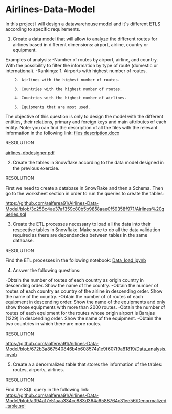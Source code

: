 # Airlines-Data-Model
In this project I will design a datawarehouse model and it´s different ETLS according to specific requirements.

1. Create a data model that will allow to analyze the different routes for airlines based in different dimensions: airport, airline, country or equipment.

Examples of analysis:
-Number of routes by airport, airline, and country. With the possibility to filter the information by type of route (domestic or international).
-Rankings:
        1. Airports with highest number of routes.
        
        2. Airlines with the highest number of routes.
        
        3. Countries with the highest number of routes.
        
        4. Countries with the highest number of airlines.
        
        5. Equipments that are most used.
        
The objective of this question is only to design the model with the different entities, their relations, primary and foreign keys and main attributes of each entity.
Note: you can find the description of all the files with the relevant information in the following link: [files description.docx](https://github.com/aalferea91/Airlines-Data-Model/files/9778403/files.description.docx)


RESOLUTION


[airlines-dbdesigner.pdf](https://github.com/aalferea91/Airlines-Data-Model/files/9778169/airlines-dbdesigner.pdf)


2. Create the tables in Snowflake according to the data model designed in the previous exercise.

RESOLUTION

First we need to create a database in SnowFlake and then a Schema. Then go to the worksheet section in order to run the queries to create the tables:

https://github.com/aalferea91/Airlines-Data-Model/blob/3c258c4ae37af359c80b5b9858aae0f59358f971/Airlines%20queries.sql

3. Create the ETL processes necessary to load all the data into their respective tables in Snowflake. Make sure to do all the data validation required as there are dependancies between tables in the same database.

RESOLUTION

Find the ETL processes in the following notebook: [Data_load.ipynb](https://github.com/aalferea91/Airlines-Data-Model/blob/f8aa5805f4694d6fbb99297ac3b6ef6db9b8e5f2/Data_load.ipynb)

4. Answer the following questions:

-Obtain the number of routes of each country as origin country in descending order. Show the name of the country.
-Obtain the number of routes of each country as country of the airline in descending order. Show the name of the country.
-Obtain the number of of routes of each equipment in descending order. Show the name of the equipments and only show those equipments with more than 2000 routes.
-Obtain the number of routes of each equipment for the routes whose origin airport is Barajas (1229) in descending order. Show the name of the equipment.
-Obtain the two countries in which there are more routes.

RESOLUTION

https://github.com/aalferea91/Airlines-Data-Model/blob/672b3a867540846b4b608574a1e9f607f9a81819/Data_analysis.ipynb

5. Create a a denormalized table that stores the information of the tables: routes, airports, airlines.

RESOLUTION

Find the SQL query in the following link: https://github.com/aalferea91/Airlines-Data-Model/blob/a394a17e51aaa334cc883d364a6588764c31ee56/Denormalized_table.sql



